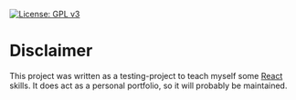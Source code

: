 [![License: GPL v3](https://img.shields.io/badge/License-GPLv3-blue.svg)](https://www.gnu.org/licenses/gpl-3.0)

# Disclaimer

This project was written as a testing-project to teach myself some [React](https://reactjs.org/) skills. It does act as a personal portfolio, so it will probably be maintained.